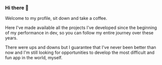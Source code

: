 ### Hi there 👋

Welcome to my profile, sit down and take a coffee.

Here I've made available all the projects I've developed since the beginning of my performance in dev, so you can follow my entire journey over these years.

There were ups and downs but I guarantee that I've never been better than now and I'm still looking for opportunities to develop the most difficult and fun app in the world, myself.

<!--
**IagorSs/IagorSs** is a ✨ _special_ ✨ repository because its `README.md` (this file) appears on your GitHub profile.

Here are some ideas to get you started:

- 🔭 I’m currently working on ...
- 🌱 I’m currently learning ...
- 👯 I’m looking to collaborate on ...
- 🤔 I’m looking for help with ...
- 💬 Ask me about ...
- 📫 How to reach me: ...
- 😄 Pronouns: ...
- ⚡ Fun fact: ...
-->
